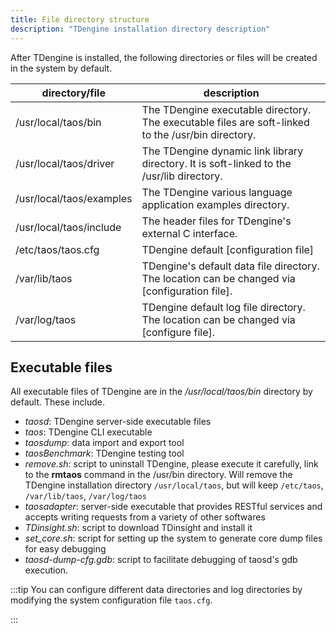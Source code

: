 ```yaml
---
title: File directory structure
description: "TDengine installation directory description"
---
```


After TDengine is installed, the following directories or files will be created in the system by default.

| directory/file | description |
| ------------------------- | -------------------------------------------------------------------- |
| /usr/local/taos/bin | The TDengine executable directory. The executable files are soft-linked to the /usr/bin directory. |
| /usr/local/taos/driver | The TDengine dynamic link library directory. It is soft-linked to the /usr/lib directory.                 |
| /usr/local/taos/examples | The TDengine various language application examples directory.                                      |
| /usr/local/taos/include | The header files for TDengine's external C interface.                             |
| /etc/taos/taos.cfg | TDengine default [configuration file] |
| /var/lib/taos | TDengine's default data file directory. The location can be changed via [configuration file].                |
| /var/log/taos | TDengine default log file directory. The location can be changed via [configure file].                |

## Executable files

All executable files of TDengine are in the _/usr/local/taos/bin_ directory by default. These include.

- _taosd_: TDengine server-side executable files
- _taos_: TDengine CLI executable
- _taosdump_: data import and export tool
- _taosBenchmark_: TDengine testing tool
- _remove.sh_: script to uninstall TDengine, please execute it carefully, link to the **rmtaos** command in the /usr/bin directory. Will remove the TDengine installation directory `/usr/local/taos`, but will keep `/etc/taos`, `/var/lib/taos`, `/var/log/taos`
- _taosadapter_: server-side executable that provides RESTful services and accepts writing requests from a variety of other softwares
- _TDinsight.sh_: script to download TDinsight and install it
- _set_core.sh_: script for setting up the system to generate core dump files for easy debugging
- _taosd-dump-cfg.gdb_: script to facilitate debugging of taosd's gdb execution.

:::tip
You can configure different data directories and log directories by modifying the system configuration file `taos.cfg`.

:::

